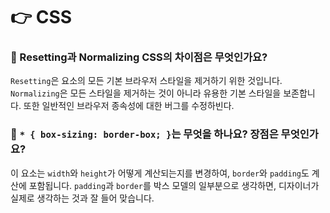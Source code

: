 # 👉 CSS

### 🥕 Resetting과 Normalizing CSS의 차이점은 무엇인가요?
`Resetting`은 요소의 모든 기본 브라우저 스타일을 제거하기 위한 것입니다.   
`Normalizing`은 모든 스타일을 제거하는 것이 아니라 유용한 기본 스타일을 보존합니다. 또한 일반적인 브라우저 종속성에 대한 버그를 수정하빈다.

### 🥕 `* { box-sizing: border-box; }`는 무엇을 하나요? 장점은 무엇인가요?
이 요소는 `width`와 `height`가 어떻게 계산되는지를 변경하여, `border`와 `padding`도 계산에 포함됩니다. `padding`과 `border`를 박스 모델의 일부분으로 생각하면, 디자이너가 실제로 생각하는 것과 잘 들어 맞습니다.
